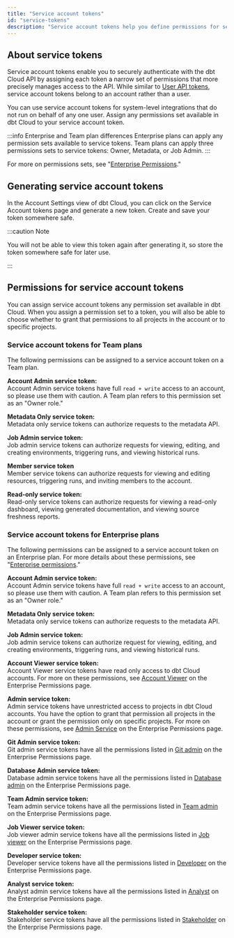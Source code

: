 ```yaml
---
title: "Service account tokens"
id: "service-tokens"
description: "Service account tokens help you define permissions for securing access to your dbt Cloud account and its projects."
---
```


## About service tokens

Service account tokens enable you to securely authenticate with the dbt Cloud API by assigning each token a narrow set of permissions that more precisely manages access to the API. While similar to [User API tokens](user-tokens), service account tokens belong to an account rather than a user.

You can use service account tokens for system-level integrations that do not run on behalf of any one user. Assign any permissions set available in dbt Cloud to your service account token.

:::info Enterprise and Team plan differences
Enterprise plans can apply any permission sets available to service tokens. Team plans can apply three permissions sets to service tokens: Owner, Metadata, or Job Admin.
:::

For more on permissions sets, see "[Enterprise Permissions](docs/dbt-cloud/access-control/enterprise-permissions)."

## Generating service account tokens

In the Account Settings view of dbt Cloud, you can click on the Service Account tokens page and generate a new token. Create and save your token somewhere safe.

:::caution Note

You will not be able to view this token again after generating it, so store the token somewhere safe for later use.

:::

## Permissions for service account tokens

You can assign service account tokens any permission set available in dbt Cloud. When you assign a permission set to a token, you will also be able to choose whether to grant that permissions to all projects in the account or to specific projects.

### Service account tokens for Team plans

The following permissions can be assigned to a service account token on a Team plan.

**Account Admin service token:**<br/>
Account Admin service tokens have full `read + write` access to an account, so please use them with caution.  A Team plan refers to this permission set as an "Owner role."

**Metadata Only service token:**<br/>
Metadata only service tokens can authorize requests to the metadata API.

**Job Admin service token:**<br/>
Job admin service tokens can authorize requests for viewing, editing, and creating environments, triggering runs, and viewing historical runs.  

**Member service token** <br/>
Member service tokens can  authorize requests for viewing and editing resources, triggering runs, and inviting members to the account.

**Read-only service token:**<br/>
Read-only service tokens can authorize requests for viewing a read-only dashboard, viewing generated documentation, and viewing source freshness reports.

### Service account tokens for Enterprise plans

The following permissions can be assigned to a service account token on an Enterprise plan. For more details about these permissions, see "[Enterprise permissions](/docs/dbt-cloud/access-control/enterprise-permissions)."

**Account Admin service token:** <br/>
Account Admin service tokens have full `read + write` access to an account, so please use them with caution.  A Team plan refers to this permission set as an "Owner role."

**Metadata Only service token:**<br/>
Metadata only service tokens can authorize requests to the metadata API.

**Job Admin service token:**<br/>
Job admin service tokens can authorize request for viewing, editing, and creating environments, triggering runs, and viewing historical runs.  

**Account Viewer service token:**<br/>
Account Viewer service tokens have read only access to dbt Cloud accounts. For more on these permissions, see [Account Viewer](docs/dbt-cloud/access-control/enterprise-permissions#account-viewer) on the Enterprise Permissions page.

**Admin service token:** <br/>
Admin service tokens have unrestricted access to projects in dbt Cloud accounts. You have the option to grant that permission all projects in the account or grant the permission only on specific projects. For more on these permissions, see [Admin Service](docs/dbt-cloud/access-control/enterprise-permissions#admin-service) on the Enterprise Permissions page.

**Git Admin service token:**<br/>
Git admin service tokens have all the permissions listed in [Git admin](/docs/dbt-cloud/access-control/enterprise-permissions#git-admin) on the Enterprise Permissions page.

**Database Admin service token:**<br/>
Database admin service tokens have all the permissions listed in [Database admin](/docs/dbt-cloud/access-control/enterprise-permissions#database-admin) on the Enterprise Permissions page.

**Team Admin service token:**<br/>
Team admin service tokens have all the permissions listed in [Team admin](/docs/dbt-cloud/access-control/enterprise-permissions#team-admin) on the Enterprise Permissions page.

**Job Viewer service token:**<br/>
Job viewer admin service tokens have all the permissions listed in [Job viewer](/docs/dbt-cloud/access-control/enterprise-permissions#job-viewer) on the Enterprise Permissions page.

**Developer service token:**<br/>
Developer service tokens have all the permissions listed in [Developer](/docs/dbt-cloud/access-control/enterprise-permissions#developer) on the Enterprise Permissions page.
 
**Analyst service token:**<br/>
Analyst admin service tokens have all the permissions listed in [Analyst](/docs/dbt-cloud/access-control/enterprise-permissions#analyst) on the Enterprise Permissions page.

**Stakeholder service token:**<br/>
Stakeholder service tokens have all the permissions listed in [Stakeholder](/docs/dbt-cloud/access-control/enterprise-permissions#stakeholder) on the Enterprise Permissions page.

